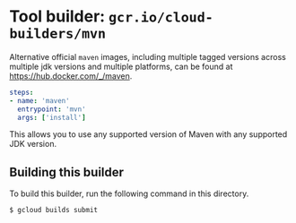# Tool builder: `gcr.io/cloud-builders/mvn`

Alternative official `maven` images, including multiple tagged versions
across multiple jdk versions and multiple platforms, can be found at
https://hub.docker.com/_/maven.

```yaml
steps:
- name: 'maven'
  entrypoint: 'mvn'
  args: ['install']
```

This allows you to use any supported version of Maven with any supported JDK
version.

## Building this builder

To build this builder, run the following command in this directory.

    $ gcloud builds submit
